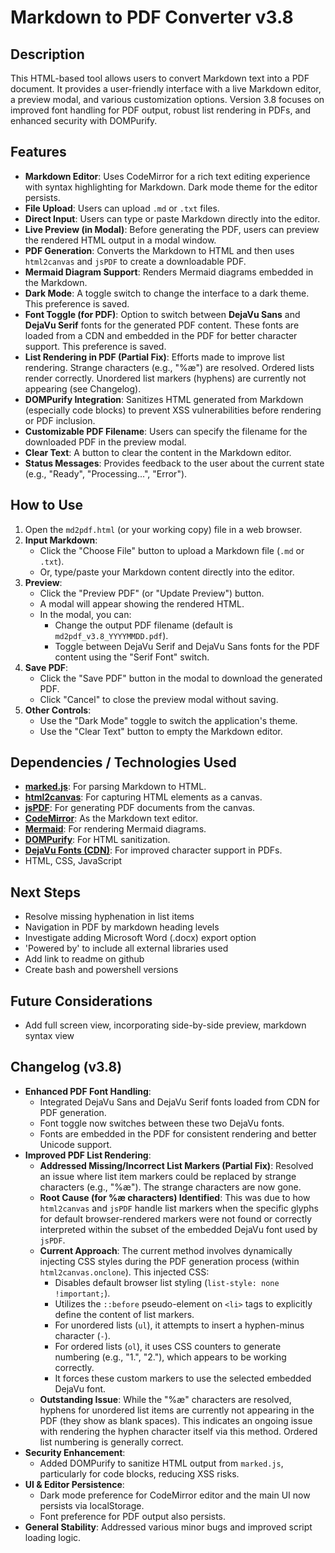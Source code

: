 # Markdown to PDF Converter v3.8

## Description

This HTML-based tool allows users to convert Markdown text into a PDF document. It provides a user-friendly interface with a live Markdown editor, a preview modal, and various customization options. Version 3.8 focuses on improved font handling for PDF output, robust list rendering in PDFs, and enhanced security with DOMPurify.

## Features

*   **Markdown Editor**: Uses CodeMirror for a rich text editing experience with syntax highlighting for Markdown. Dark mode theme for the editor persists.
*   **File Upload**: Users can upload `.md` or `.txt` files.
*   **Direct Input**: Users can type or paste Markdown directly into the editor.
*   **Live Preview (in Modal)**: Before generating the PDF, users can preview the rendered HTML output in a modal window.
*   **PDF Generation**: Converts the Markdown to HTML and then uses `html2canvas` and `jsPDF` to create a downloadable PDF.
*   **Mermaid Diagram Support**: Renders Mermaid diagrams embedded in the Markdown.
*   **Dark Mode**: A toggle switch to change the interface to a dark theme. This preference is saved.
*   **Font Toggle (for PDF)**: Option to switch between **DejaVu Sans** and **DejaVu Serif** fonts for the generated PDF content. These fonts are loaded from a CDN and embedded in the PDF for better character support. This preference is saved.
*   **List Rendering in PDF (Partial Fix)**: Efforts made to improve list rendering. Strange characters (e.g., "%æ") are resolved. Ordered lists render correctly. Unordered list markers (hyphens) are currently not appearing (see Changelog).
*   **DOMPurify Integration**: Sanitizes HTML generated from Markdown (especially code blocks) to prevent XSS vulnerabilities before rendering or PDF inclusion.
*   **Customizable PDF Filename**: Users can specify the filename for the downloaded PDF in the preview modal.
*   **Clear Text**: A button to clear the content in the Markdown editor.
*   **Status Messages**: Provides feedback to the user about the current state (e.g., "Ready", "Processing...", "Error").

## How to Use

1.  Open the `md2pdf.html` (or your working copy) file in a web browser.
2.  **Input Markdown**:
    *   Click the "Choose File" button to upload a Markdown file (`.md` or `.txt`).
    *   Or, type/paste your Markdown content directly into the editor.
3.  **Preview**:
    *   Click the "Preview PDF" (or "Update Preview") button.
    *   A modal will appear showing the rendered HTML.
    *   In the modal, you can:
        *   Change the output PDF filename (default is `md2pdf_v3.8_YYYYMMDD.pdf`).
        *   Toggle between DejaVu Serif and DejaVu Sans fonts for the PDF content using the "Serif Font" switch.
4.  **Save PDF**:
    *   Click the "Save PDF" button in the modal to download the generated PDF.
    *   Click "Cancel" to close the preview modal without saving.
5.  **Other Controls**:
    *   Use the "Dark Mode" toggle to switch the application's theme.
    *   Use the "Clear Text" button to empty the Markdown editor.

## Dependencies / Technologies Used

*   **[marked.js](https://marked.js.org/)**: For parsing Markdown to HTML.
*   **[html2canvas](https://html2canvas.hertzen.com/)**: For capturing HTML elements as a canvas.
*   **[jsPDF](https://parall.ax/products/jspdf)**: For generating PDF documents from the canvas.
*   **[CodeMirror](https://codemirror.net/)**: As the Markdown text editor.
*   **[Mermaid](https://mermaid.js.org/)**: For rendering Mermaid diagrams.
*   **[DOMPurify](https://github.com/cure53/DOMPurify)**: For HTML sanitization.
*   **[DejaVu Fonts (CDN)](https://dejavu-fonts.github.io/)**: For improved character support in PDFs.
*   HTML, CSS, JavaScript

## Next Steps

- Resolve missing hyphenation in list items
- Navigation in PDF by markdown heading levels
- Investigate adding Microsoft Word (.docx) export option
- 'Powered by' to include all external libraries used
- Add link to readme on github
- Create bash and powershell versions

## Future Considerations

- Add full screen view, incorporating side-by-side preview, markdown syntax view

## Changelog (v3.8)

*   **Enhanced PDF Font Handling**:
    *   Integrated DejaVu Sans and DejaVu Serif fonts loaded from CDN for PDF generation.
    *   Font toggle now switches between these two DejaVu fonts.
    *   Fonts are embedded in the PDF for consistent rendering and better Unicode support.
*   **Improved PDF List Rendering**:
    *   **Addressed Missing/Incorrect List Markers (Partial Fix)**: Resolved an issue where list item markers could be replaced by strange characters (e.g., "%æ"). The strange characters are now gone.
    *   **Root Cause (for %æ characters) Identified**: This was due to how `html2canvas` and `jsPDF` handle list markers when the specific glyphs for default browser-rendered markers were not found or correctly interpreted within the subset of the embedded DejaVu font used by `jsPDF`.
    *   **Current Approach**: The current method involves dynamically injecting CSS styles during the PDF generation process (within `html2canvas.onclone`). This injected CSS:
        *   Disables default browser list styling (`list-style: none !important;`).
        *   Utilizes the `::before` pseudo-element on `<li>` tags to explicitly define the content of list markers.
        *   For unordered lists (`ul`), it attempts to insert a hyphen-minus character (`-`).
        *   For ordered lists (`ol`), it uses CSS counters to generate numbering (e.g., "1.", "2."), which appears to be working correctly.
        *   It forces these custom markers to use the selected embedded DejaVu font.
    *   **Outstanding Issue**: While the "%æ" characters are resolved, hyphens for unordered list items are currently not appearing in the PDF (they show as blank spaces). This indicates an ongoing issue with rendering the hyphen character itself via this method. Ordered list numbering is generally correct.
*   **Security Enhancement**:
    *   Added DOMPurify to sanitize HTML output from `marked.js`, particularly for code blocks, reducing XSS risks.
*   **UI & Editor Persistence**:
    *   Dark mode preference for CodeMirror editor and the main UI now persists via localStorage.
    *   Font preference for PDF output also persists.
*   **General Stability**: Addressed various minor bugs and improved script loading logic.

